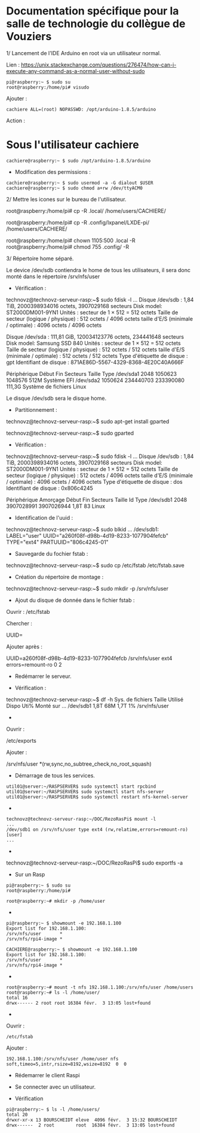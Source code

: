 Documentation spécifique pour la salle de technologie du collègue de Vouziers
=============================================================================






1/ Lancement de l'IDE Arduino en root via un utilisateur normal.

Lien : https://unix.stackexchange.com/questions/276474/how-can-i-execute-any-command-as-a-normal-user-without-sudo

```
pi@raspberry:~ $ sudo su
root@raspberry:/home/pi# visudo 
```

Ajouter : 

```
cachiere ALL=(root) NOPASSWD: /opt/arduino-1.8.5/arduino
```


Action : 
# Sous l'utilisateur cachiere
```
cachiere@raspberry:~ $ sudo /opt/arduino-1.8.5/arduino
```


- Modification des permissions : 

```
cachiere@raspberry:~ $ sudo usermod -a -G dialout $USER  
cachiere@raspberry:~ $ sudo chmod a+rw /dev/ttyACM0
```



2/ Mettre les icones sur le bureau de l'utilisateur.

root@raspberry:/home/pi# cp -R .local/ /home/users/CACHIERE/

root@raspberry:/home/pi# cp -R .config/lxpanel/LXDE-pi/ /home/users/CACHIERE/

root@raspberry:/home/pi# chown 1105:500 .local -R
root@raspberry:/home/pi# chmod 755 .config/ -R



3/ Répertoire home séparé.

Le device /dev/sdb contiendra le home de tous les utilisateurs, il sera donc monté dans le répertoire /srv/nfs/user


- Vérification :

technovz@technovz-serveur-rasp:~$ sudo fdisk -l 
...
Disque /dev/sdb : 1,84 TiB, 2000398934016 octets, 3907029168 secteurs
Disk model: ST2000DM001-9YN1
Unités : secteur de 1 × 512 = 512 octets
Taille de secteur (logique / physique) : 512 octets / 4096 octets
taille d'E/S (minimale / optimale) : 4096 octets / 4096 octets


Disque /dev/sda : 111,81 GiB, 120034123776 octets, 234441648 secteurs
Disk model: Samsung SSD 840 
Unités : secteur de 1 × 512 = 512 octets
Taille de secteur (logique / physique) : 512 octets / 512 octets
taille d'E/S (minimale / optimale) : 512 octets / 512 octets
Type d'étiquette de disque : gpt
Identifiant de disque : 871AE86D-5567-4329-8368-4E20C40A666F

Périphérique   Début       Fin  Secteurs Taille Type
/dev/sda1       2048   1050623   1048576   512M Système EFI
/dev/sda2    1050624 234440703 233390080 111,3G Système de fichiers Linux


Le disque /dev/sdb sera le disque home.


- Partitionnement : 

technovz@technovz-serveur-rasp:~$ sudo apt-get install gparted

technovz@technovz-serveur-rasp:~$ sudo gparted
 

- Vérification : 

technovz@technovz-serveur-rasp:~$ sudo fdisk -l
...
Disque /dev/sdb : 1,84 TiB, 2000398934016 octets, 3907029168 secteurs
Disk model: ST2000DM001-9YN1
Unités : secteur de 1 × 512 = 512 octets
Taille de secteur (logique / physique) : 512 octets / 4096 octets
taille d'E/S (minimale / optimale) : 4096 octets / 4096 octets
Type d'étiquette de disque : dos
Identifiant de disque : 0x806c4245

Périphérique Amorçage Début        Fin   Secteurs Taille Id Type
/dev/sdb1              2048 3907028991 3907026944   1,8T 83 Linux


- Identification de l'uuid : 

technovz@technovz-serveur-rasp:~$ sudo blkid
...
/dev/sdb1: LABEL="user" UUID="a260f08f-d98b-4d19-8233-1077904fefcb" TYPE="ext4" PARTUUID="806c4245-01"


- Sauvegarde du fochier fstab :

technovz@technovz-serveur-rasp:~$ sudo cp /etc/fstab /etc/fstab.save


- Création du répertoire de montage :

technovz@technovz-serveur-rasp:~$ sudo mkdir -p /srv/nfs/user


- Ajout du disque de donnée dans le fichier fstab : 

Ouvrir : 
/etc/fstab

Chercher :

UUID=

Ajouter après : 

UUID=a260f08f-d98b-4d19-8233-1077904fefcb /srv/nfs/user              ext4    errors=remount-ro 0       2


- Redémarrer le serveur.


- Vérification : 

technovz@technovz-serveur-rasp:~$ df -h
Sys. de fichiers Taille Utilisé Dispo Uti% Monté sur
...
/dev/sdb1          1,8T     68M  1,7T   1% /srv/nfs/user


- 

Ouvrir : 

/etc/exports

Ajouter :

/srv/nfs/user *(rw,sync,no_subtree_check,no_root_squash)


- Démarrage de tous les services.

```
util01@server:~/RASPSERVER$ sudo systemctl start rpcbind
util01@server:~/RASPSERVER$ sudo systemctl start nfs-server
util01@server:~/RASPSERVER$ sudo systemctl restart nfs-kernel-server
```

- 

```
technovz@technovz-serveur-rasp:~/DOC/RezoRasPi$ mount -l
...
/dev/sdb1 on /srv/nfs/user type ext4 (rw,relatime,errors=remount-ro) [user]
...
```

- 

technovz@technovz-serveur-rasp:~/DOC/RezoRasPi$ sudo exportfs -a


- Sur un Rasp

```
pi@raspberry:~ $ sudo su
root@raspberry:/home/pi# 
```

```
root@raspberry:~# mkdir -p /home/user
```

- 

```
pi@raspberry:~ $ showmount -e 192.168.1.100
Export list for 192.168.1.100:
/srv/nfs/user       *
/srv/nfs/rpi4-image *
```

```
CACHIERE@raspberry:~ $ showmount -e 192.168.1.100
Export list for 192.168.1.100:
/srv/nfs/user       *
/srv/nfs/rpi4-image *
```

- 

```
root@raspberry:~# mount -t nfs 192.168.1.100:/srv/nfs/user /home/users
root@raspberry:~# ls -l /home/user/
total 16
drwx------ 2 root root 16384 févr.  3 13:05 lost+found
```


- 

Ouvrir :

```
/etc/fstab
```

Ajouter : 

```
192.168.1.100:/srv/nfs/user /home/user nfs soft,timeo=5,intr,rsize=8192,wsize=8192  0  0
```


- Rédemarrer le client Raspi


- Se connecter avec un utilisateur.


- Vérification

```
pi@raspberry:~ $ ls -l /home/users/
total 20
drwxr-xr-x 13 BOURSCHEIDT eleve  4096 févr.  3 15:32 BOURSCHEIDT
drwx------  2 root        root  16384 févr.  3 13:05 lost+found
```
